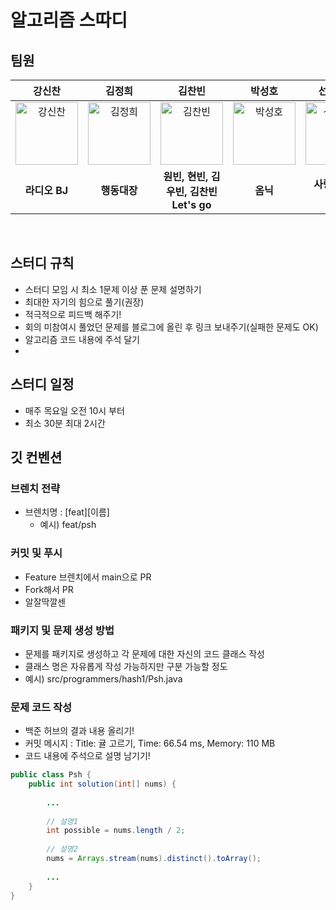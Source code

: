 # 알고리즘 스따디

## 팀원

|강신찬|김정희|김찬빈|박성호|선우예림|이재혁|
|:---:|:---:|:---:|:---:|:---:|:---:|
|<img alt="강신찬" src="" height="100" width="100">|<img alt="김정희" src="https://user-images.githubusercontent.com/80394894/215561134-da53fca5-b85c-4d2f-b077-e83a707f3de0.png" height="100" width="100">|<img alt="김찬빈" src="" height="100" width="100">|<img alt="박성호" src="https://user-images.githubusercontent.com/80394894/215555107-23fa07fe-fe13-4fe2-8c2f-572ba9f3917c.png" height="100" width="100">|<img alt="선우예림" src="" height="100" width="100">|<img alt="이재혁" src="https://user-images.githubusercontent.com/95069395/215324198-c238be32-d721-4c18-8cea-e56f8ca35486.png" height="100" width="100">|
|**라디오 BJ**|**행동대장**|**원빈, 현빈, 김우빈, 김찬빈 Let's go**|**옴닉**|**사랑합니다 NPC**|**물개**|
</br>


## 스터디 규칙
- 스터디 모임 시 최소 1문제 이상 푼 문제 설명하기
- 최대한 자기의 힘으로 풀기(권장)
- 적극적으로 피드백 해주기!
- 회의 미참여시 풀었던 문제를 블로그에 올린 후 링크 보내주기(실패한 문제도 OK)
- 알고리즘 코드 내용에 주석 달기
- 

## 스터디 일정
- 매주 목요일 오전 10시 부터
- 최소 30분 최대 2시간

## 깃 컨벤션
### 브렌치 전략
- 브렌치명 : [feat][이름]
  - 예시) feat/psh
  
### 커밋 및 푸시
- Feature 브렌치에서 main으로 PR
- Fork해서 PR
- 알잘딱깔센

### 패키지 및 문제 생성 방법
- 문제를 패키지로 생성하고 각 문제에 대한 자신의 코드 클래스 작성
- 클래스 명은 자유롭게 작성 가능하지만 구분 가능할 정도
- 예시) src/programmers/hash1/Psh.java

### 문제 코드 작성
- 백준 허브의 결과 내용 올리기!
- 커밋 메시지 : Title: 귤 고르기, Time: 66.54 ms, Memory: 110 MB
- 코드 내용에 주석으로 설명 남기기!
```Java
public class Psh {
    public int solution(int[] nums) {
    
        ...
        
        // 설명1
        int possible = nums.length / 2;
        
        // 설명2
        nums = Arrays.stream(nums).distinct().toArray();
        
        ...
    }
}

```
